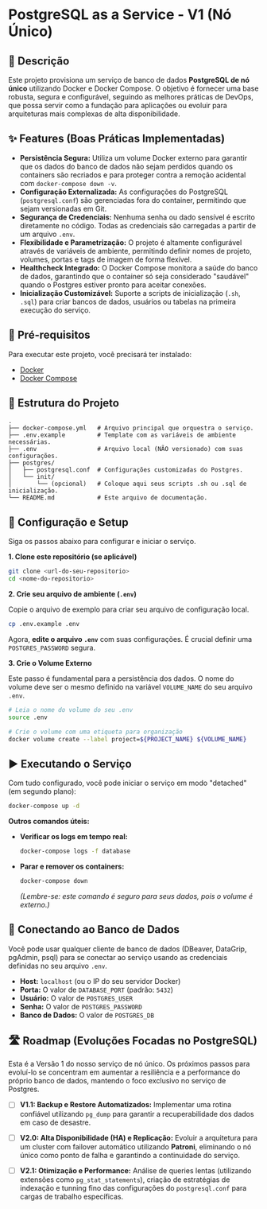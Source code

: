 # PostgreSQL as a Service - V1 (Nó Único)

## 📄 Descrição

Este projeto provisiona um serviço de banco de dados **PostgreSQL de nó único** utilizando Docker e Docker Compose. O objetivo é fornecer uma base robusta, segura e configurável, seguindo as melhores práticas de DevOps, que possa servir como a fundação para aplicações ou evoluir para arquiteturas mais complexas de alta disponibilidade.

## ✨ Features (Boas Práticas Implementadas)

- **Persistência Segura:** Utiliza um volume Docker externo para garantir que os dados do banco de dados não sejam perdidos quando os containers são recriados e para proteger contra a remoção acidental com `docker-compose down -v`.
- **Configuração Externalizada:** As configurações do PostgreSQL (`postgresql.conf`) são gerenciadas fora do container, permitindo que sejam versionadas em Git.
- **Segurança de Credenciais:** Nenhuma senha ou dado sensível é escrito diretamente no código. Todas as credenciais são carregadas a partir de um arquivo `.env`.
- **Flexibilidade e Parametrização:** O projeto é altamente configurável através de variáveis de ambiente, permitindo definir nomes de projeto, volumes, portas e tags de imagem de forma flexível.
- **Healthcheck Integrado:** O Docker Compose monitora a saúde do banco de dados, garantindo que o container só seja considerado "saudável" quando o Postgres estiver pronto para aceitar conexões.
- **Inicialização Customizável:** Suporte a scripts de inicialização (`.sh`, `.sql`) para criar bancos de dados, usuários ou tabelas na primeira execução do serviço.

## 🔧 Pré-requisitos

Para executar este projeto, você precisará ter instalado:
- [Docker](https://docs.docker.com/get-docker/)
- [Docker Compose](https://docs.docker.com/compose/install/)

## 📁 Estrutura do Projeto

```
.
├── docker-compose.yml   # Arquivo principal que orquestra o serviço.
├── .env.example         # Template com as variáveis de ambiente necessárias.
├── .env                 # Arquivo local (NÃO versionado) com suas configurações.
├── postgres/
│   ├── postgresql.conf  # Configurações customizadas do Postgres.
│   └── init/
│       └── (opcional)   # Coloque aqui seus scripts .sh ou .sql de inicialização.
└── README.md            # Este arquivo de documentação.
```

## 🚀 Configuração e Setup

Siga os passos abaixo para configurar e iniciar o serviço.

**1. Clone este repositório (se aplicável)**
```bash
git clone <url-do-seu-repositorio>
cd <nome-do-repositorio>
```

**2. Crie seu arquivo de ambiente (`.env`)**

Copie o arquivo de exemplo para criar seu arquivo de configuração local.

```bash
cp .env.example .env
```
Agora, **edite o arquivo `.env`** com suas configurações. É crucial definir uma `POSTGRES_PASSWORD` segura.

**3. Crie o Volume Externo**

Este passo é fundamental para a persistência dos dados. O nome do volume deve ser o mesmo definido na variável `VOLUME_NAME` do seu arquivo `.env`.

```bash
# Leia o nome do volume do seu .env
source .env

# Crie o volume com uma etiqueta para organização
docker volume create --label project=${PROJECT_NAME} ${VOLUME_NAME}
```

## ▶️ Executando o Serviço

Com tudo configurado, você pode iniciar o serviço em modo "detached" (em segundo plano):

```bash
docker-compose up -d
```

**Outros comandos úteis:**

- **Verificar os logs em tempo real:**
  ```bash
  docker-compose logs -f database
  ```
- **Parar e remover os containers:**
  ```bash
  docker-compose down
  ```
  *(Lembre-se: este comando é seguro para seus dados, pois o volume é externo.)*

## 🔌 Conectando ao Banco de Dados

Você pode usar qualquer cliente de banco de dados (DBeaver, DataGrip, pgAdmin, psql) para se conectar ao serviço usando as credenciais definidas no seu arquivo `.env`.

- **Host:** `localhost` (ou o IP do seu servidor Docker)
- **Porta:** O valor de `DATABASE_PORT` (padrão: `5432`)
- **Usuário:** O valor de `POSTGRES_USER`
- **Senha:** O valor de `POSTGRES_PASSWORD`
- **Banco de Dados:** O valor de `POSTGRES_DB`

## 🛣️ Roadmap (Evoluções Focadas no PostgreSQL)

Esta é a Versão 1 do nosso serviço de nó único. Os próximos passos para evoluí-lo se concentram em aumentar a resiliência e a performance do próprio banco de dados, mantendo o foco exclusivo no serviço de Postgres.

- [ ] **V1.1: Backup e Restore Automatizados:** Implementar uma rotina confiável utilizando `pg_dump` para garantir a recuperabilidade dos dados em caso de desastre.

- [ ] **V2.0: Alta Disponibilidade (HA) e Replicação:** Evoluir a arquitetura para um cluster com failover automático utilizando **Patroni**, eliminando o nó único como ponto de falha e garantindo a continuidade do serviço.

- [ ] **V2.1: Otimização e Performance:** Análise de queries lentas (utilizando extensões como `pg_stat_statements`), criação de estratégias de indexação e tunning fino das configurações do `postgresql.conf` para cargas de trabalho específicas.
